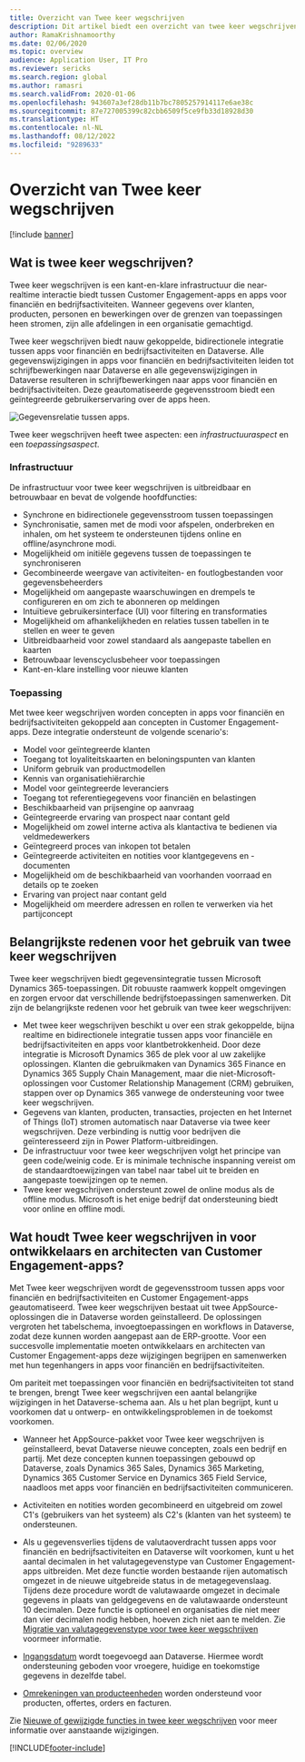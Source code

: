 ```yaml
---
title: Overzicht van Twee keer wegschrijven
description: Dit artikel biedt een overzicht van twee keer wegschrijven wat een near-realtime interactie biedt tussen Customer Engagement-apps en apps voor financiën en bedrijfsactiviteiten.
author: RamaKrishnamoorthy
ms.date: 02/06/2020
ms.topic: overview
audience: Application User, IT Pro
ms.reviewer: sericks
ms.search.region: global
ms.author: ramasri
ms.search.validFrom: 2020-01-06
ms.openlocfilehash: 943607a3ef28db11b7bc7805257914117e6ae38c
ms.sourcegitcommit: 87e727005399c82cbb6509f5ce9fb33d18928d30
ms.translationtype: HT
ms.contentlocale: nl-NL
ms.lasthandoff: 08/12/2022
ms.locfileid: "9289633"
---
```

# <a name="dual-write-overview"></a>Overzicht van Twee keer wegschrijven

[!include [banner](../../includes/banner.md)]





## <a name="what-is-dual-write"></a>Wat is twee keer wegschrijven?

Twee keer wegschrijven is een kant-en-klare infrastructuur die near-realtime interactie biedt tussen Customer Engagement-apps en apps voor financiën en bedrijfsactiviteiten. Wanneer gegevens over klanten, producten, personen en bewerkingen over de grenzen van toepassingen heen stromen, zijn alle afdelingen in een organisatie gemachtigd.

Twee keer wegschrijven biedt nauw gekoppelde, bidirectionele integratie tussen apps voor financiën en bedrijfsactiviteiten en Dataverse. Alle gegevenswijzigingen in apps voor financiën en bedrijfsactiviteiten leiden tot schrijfbewerkingen naar Dataverse en alle gegevenswijzigingen in Dataverse resulteren in schrijfbewerkingen naar apps voor financiën en bedrijfsactiviteiten. Deze geautomatiseerde gegevensstroom biedt een geïntegreerde gebruikerservaring over de apps heen.

![Gegevensrelatie tussen apps.](media/dual-write-overview.jpg)

Twee keer wegschrijven heeft twee aspecten: een *infrastructuuraspect* en een *toepassingsaspect*.

### <a name="infrastructure"></a>Infrastructuur

De infrastructuur voor twee keer wegschrijven is uitbreidbaar en betrouwbaar en bevat de volgende hoofdfuncties:

+ Synchrone en bidirectionele gegevensstroom tussen toepassingen
+ Synchronisatie, samen met de modi voor afspelen, onderbreken en inhalen, om het systeem te ondersteunen tijdens online en offline/asynchrone modi.
+ Mogelijkheid om initiële gegevens tussen de toepassingen te synchroniseren
+ Gecombineerde weergave van activiteiten- en foutlogbestanden voor gegevensbeheerders
+ Mogelijkheid om aangepaste waarschuwingen en drempels te configureren en om zich te abonneren op meldingen
+ Intuïtieve gebruikersinterface (UI) voor filtering en transformaties
+ Mogelijkheid om afhankelijkheden en relaties tussen tabellen in te stellen en weer te geven
+ Uitbreidbaarheid voor zowel standaard als aangepaste tabellen en kaarten
+ Betrouwbaar levenscyclusbeheer voor toepassingen
+ Kant-en-klare instelling voor nieuwe klanten

### <a name="application"></a>Toepassing

Met twee keer wegschrijven worden concepten in apps voor financiën en bedrijfsactiviteiten gekoppeld aan concepten in Customer Engagement-apps. Deze integratie ondersteunt de volgende scenario's:

+ Model voor geïntegreerde klanten
+ Toegang tot loyaliteitskaarten en beloningspunten van klanten
+ Uniform gebruik van productmodellen
+ Kennis van organisatiehiërarchie
+ Model voor geïntegreerde leveranciers
+ Toegang tot referentiegegevens voor financiën en belastingen
+ Beschikbaarheid van prijsengine op aanvraag
+ Geïntegreerde ervaring van prospect naar contant geld
+ Mogelijkheid om zowel interne activa als klantactiva te bedienen via veldmedewerkers
+ Geïntegreerd proces van inkopen tot betalen
+ Geïntegreerde activiteiten en notities voor klantgegevens en -documenten
+ Mogelijkheid om de beschikbaarheid van voorhanden voorraad en details op te zoeken
+ Ervaring van project naar contant geld
+ Mogelijkheid om meerdere adressen en rollen te verwerken via het partijconcept


## <a name="top-reasons-to-use-dual-write"></a>Belangrijkste redenen voor het gebruik van twee keer wegschrijven

Twee keer wegschrijven biedt gegevensintegratie tussen Microsoft Dynamics 365-toepassingen. Dit robuuste raamwerk koppelt omgevingen en zorgen ervoor dat verschillende bedrijfstoepassingen samenwerken. Dit zijn de belangrijkste redenen voor het gebruik van twee keer wegschrijven:

+ Met twee keer wegschrijven beschikt u over een strak gekoppelde, bijna realtime en bidirectionele integratie tussen apps voor financiële en bedrijfsactiviteiten en apps voor klantbetrokkenheid. Door deze integratie is Microsoft Dynamics 365 de plek voor al uw zakelijke oplossingen. Klanten die gebruikmaken van Dynamics 365 Finance en Dynamics 365 Supply Chain Management, maar die niet-Microsoft-oplossingen voor Customer Relationship Management (CRM) gebruiken, stappen over op Dynamics 365 vanwege de ondersteuning voor twee keer wegschrijven.
+ Gegevens van klanten, producten, transacties, projecten en het Internet of Things (IoT) stromen automatisch naar Dataverse via twee keer wegschrijven. Deze verbinding is nuttig voor bedrijven die geïnteresseerd zijn in Power Platform-uitbreidingen.
+ De infrastructuur voor twee keer wegschrijven volgt het principe van geen code/weinig code. Er is minimale technische inspanning vereist om de standaardtoewijzingen van tabel naar tabel uit te breiden en aangepaste toewijzingen op te nemen.
+ Twee keer wegschrijven ondersteunt zowel de online modus als de offline modus. Microsoft is het enige bedrijf dat ondersteuning biedt voor online en offline modi.

## <a name="what-does-dual-write-mean-for-developers-and-architects-of-customer-engagement-apps"></a><a id="developer-architect"></a>Wat houdt Twee keer wegschrijven in voor ontwikkelaars en architecten van Customer Engagement-apps?

Met Twee keer wegschrijven wordt de gegevensstroom tussen apps voor financiën en bedrijfsactiviteiten en Customer Engagement-apps geautomatiseerd. Twee keer wegschrijven bestaat uit twee AppSource-oplossingen die in Dataverse worden geïnstalleerd. De oplossingen vergroten het tabelschema, invoegtoepassingen en workflows in Dataverse, zodat deze kunnen worden aangepast aan de ERP-grootte. Voor een succesvolle implementatie moeten ontwikkelaars en architecten van Customer Engagement-apps deze wijzigingen begrijpen en samenwerken met hun tegenhangers in apps voor financiën en bedrijfsactiviteiten.

Om pariteit met toepassingen voor financiën en bedrijfsactiviteiten tot stand te brengen, brengt Twee keer wegschrijven een aantal belangrijke wijzigingen in het Dataverse-schema aan. Als u het plan begrijpt, kunt u voorkomen dat u ontwerp- en ontwikkelingsproblemen in de toekomst voorkomen.

+ Wanneer het AppSource-pakket voor Twee keer wegschrijven is geïnstalleerd, bevat Dataverse nieuwe concepten, zoals een bedrijf en partij. Met deze concepten kunnen toepassingen gebouwd op Dataverse, zoals Dynamics 365 Sales, Dynamics 365 Marketing, Dynamics 365 Customer Service en Dynamics 365 Field Service, naadloos met apps voor financiën en bedrijfsactiviteiten communiceren.

+ Activiteiten en notities worden gecombineerd en uitgebreid om zowel C1's (gebruikers van het systeem) als C2's (klanten van het systeem) te ondersteunen.

+ Als u gegevensverlies tijdens de valutaoverdracht tussen apps voor financiën en bedrijfsactiviteiten en Dataverse wilt voorkomen, kunt u het aantal decimalen in het valutagegevenstype van Customer Engagement-apps uitbreiden. Met deze functie worden bestaande rijen automatisch omgezet in de nieuwe uitgebreide status in de metagegevenslaag. Tijdens deze procedure wordt de valutawaarde omgezet in decimale gegevens in plaats van geldgegevens en de valutawaarde ondersteunt 10 decimalen. Deze functie is optioneel en organisaties die niet meer dan vier decimalen nodig hebben, hoeven zich niet aan te melden. Zie [Migratie van valutagegevenstype voor twee keer wegschrijven](currrency-decimal-places.md) voormeer informatie.

+ [Ingangsdatum](../../dev-tools/date-effectivity.md) wordt toegevoegd aan Dataverse. Hiermee wordt ondersteuning geboden voor vroegere, huidige en toekomstige gegevens in dezelfde tabel.

+ [Omrekeningen van producteenheden](../../../../supply-chain/pim/tasks/manage-unit-measure.md) worden ondersteund voor producten, offertes, orders en facturen.

Zie [Nieuwe of gewijzigde functies in twee keer wegschrijven](whats-new-dual-write.md) voor meer informatie over aanstaande wijzigingen.



[!INCLUDE[footer-include](../../../../includes/footer-banner.md)]


